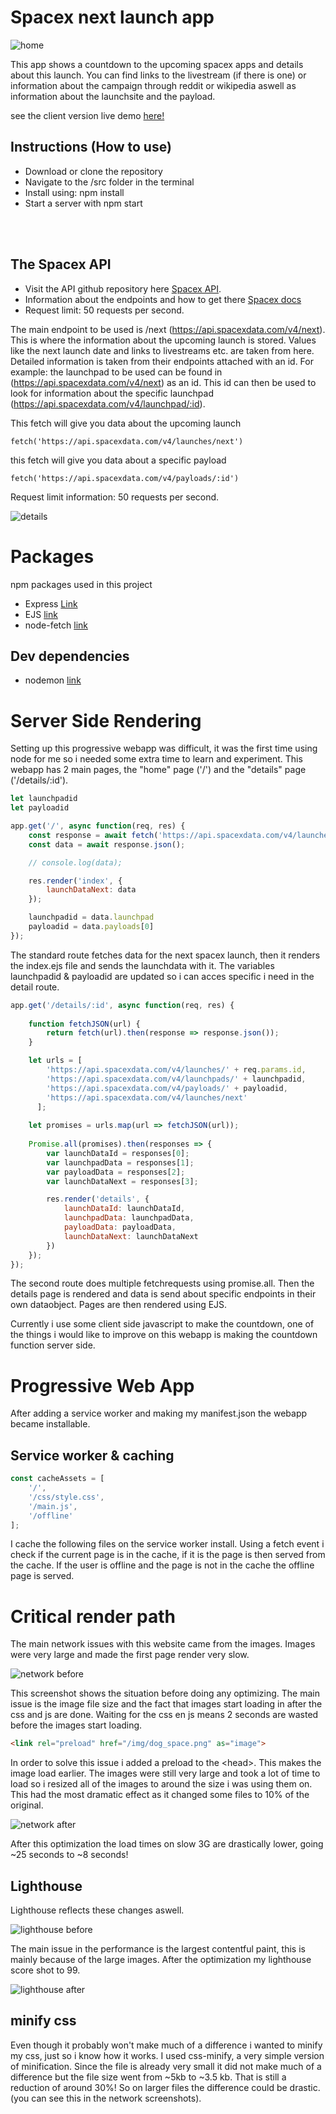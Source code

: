 # Spacex next launch app
![home](docs/img/home.gif "Home countdown")

This app shows a countdown to the upcoming spacex apps and details about this launch. You can find links to the livestream (if there is one) or information about the campaign through reddit or wikipedia aswell as information about the launchsite and the payload.

see the client version live demo [here!](https://jimmydekroon.github.io/web-app-from-scratch-2021/src/index.html)

## Instructions (How to use)
- Download or clone the repository
- Navigate to the /src folder in the terminal
- Install using: npm install
- Start a server with npm start

</br>
</br>

## The Spacex API

- Visit the API github repository here [Spacex API](https://github.com/r-spacex/SpaceX-API).
- Information about the endpoints and how to get there [Spacex docs](https://github.com/r-spacex/SpaceX-API/blob/master/docs/v4/README.md)
- Request limit: 50 requests per second.

The main endpoint to be used is /next (https://api.spacexdata.com/v4/next). This is where the information about the upcoming launch is stored. Values like the next launch date and links to livestreams etc. are taken from here. Detailed information is taken from their endpoints attached with an id. For example: the launchpad to be used can be found in (https://api.spacexdata.com/v4/next) as an id. This id can then be used to look for information about the specific launchpad (https://api.spacexdata.com/v4/launchpad/:id).

This fetch will give you data about the upcoming launch
```JS
fetch('https://api.spacexdata.com/v4/launches/next')
```

this fetch will give you data about a specific payload
```JS
fetch('https://api.spacexdata.com/v4/payloads/:id')
```

Request limit information: 50 requests per second.

![details](docs/img/details.png "Home countdown")

# Packages
npm packages used in this project

- Express [Link](https://expressjs.com/)
- EJS [link](https://ejs.co/)
- node-fetch [link](https://www.npmjs.com/package/node-fetch)

## Dev dependencies

- nodemon [link](https://www.npmjs.com/package/nodemon)



# Server Side Rendering
Setting up this progressive webapp was difficult, it was the first time using node for me so i needed some extra time to learn and experiment. This webapp has 2 main pages, the "home" page ('/') and the "details" page ('/details/:id').

```js 
let launchpadid
let payloadid

app.get('/', async function(req, res) {
	const response = await fetch('https://api.spacexdata.com/v4/launches/next');
	const data = await response.json();

	// console.log(data);

	res.render('index', {
		launchDataNext: data
	});

	launchpadid = data.launchpad
	payloadid = data.payloads[0]
});
```

The standard route fetches data for the next spacex launch, then it renders the index.ejs file and sends the launchdata with it. The variables launchpadid & payloadid are updated so i can acces specific i need in the detail route.

``` js
app.get('/details/:id', async function(req, res) {
	
	function fetchJSON(url) {
		return fetch(url).then(response => response.json());
	}

	let urls = [
		'https://api.spacexdata.com/v4/launches/' + req.params.id,
		'https://api.spacexdata.com/v4/launchpads/' + launchpadid,
		'https://api.spacexdata.com/v4/payloads/' + payloadid,
		'https://api.spacexdata.com/v4/launches/next'
	  ];
	
	let promises = urls.map(url => fetchJSON(url));
	
	Promise.all(promises).then(responses => {
		var launchDataId = responses[0];
    	var launchpadData = responses[1];
    	var payloadData = responses[2];
    	var launchDataNext = responses[3];

		res.render('details', {
			launchDataId: launchDataId,
			launchpadData: launchpadData,
			payloadData: payloadData,
			launchDataNext: launchDataNext
		})
	});
});
```

The second route does multiple fetchrequests using promise.all. Then the details page is rendered and data is send about specific endpoints in their own dataobject. Pages are then rendered using EJS.

Currently i use some client side javascript to make the countdown, one of the things i would like to improve on this webapp is making the countdown function server side.



# Progressive Web App

After adding a service worker and making my manifest.json the webapp became installable.


## Service worker & caching

``` js
const cacheAssets = [
    '/',
    '/css/style.css',
    '/main.js',
    '/offline'
];
```

I cache the following files on the service worker install. Using a fetch event i check if the current page is in the cache, if it is the page is then served from the cache. If the user is offline and the page is not in the cache the offline page is served.


# Critical render path

The main network issues with this website came from the images. Images were very large and made the first page render very slow. 

![network before](docs/img/network-before.png "Network before")

This screenshot shows the situation before doing any optimizing. The main issue is the image file size and the fact that images start loading in after the css and js are done. Waiting for the css en js means 2 seconds are wasted before the images start loading.

``` html
<link rel="preload" href="/img/dog_space.png" as="image">
```

In order to solve this issue i added a preload to the \<head>. This makes the image load earlier. The images were still very large and took a lot of time to load so i resized all of the images to around the size i was using them on. This had the most dramatic effect as it changed some files to 10% of the original.

![network after](docs/img/network-after.png "Network after")

After this optimization the load times on slow 3G are drastically lower, going ~25 seconds to ~8 seconds!

## Lighthouse

Lighthouse reflects these changes aswell.

![lighthouse before](docs/img/lighthouse-before.png "lighthouse before")

The main issue in the performance is the largest contentful paint, this is mainly because of the large images. After the optimization my lighthouse score shot to 99.

![lighthouse after](docs/img/lighthouse-after.png "lighthouse after")

## minify css

Even though it probably won't make much of a difference i wanted to minify my css, just so i know how it works. I used css-minify, a very simple version of minification. Since the file is already very small it did not make much of a difference but the file size went from ~5kb to ~3.5 kb. That is still a reduction of around 30%! So on larger files the difference could be drastic. (you can see this in the network screenshots).